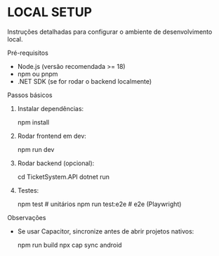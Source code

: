 # LOCAL SETUP

Instruções detalhadas para configurar o ambiente de desenvolvimento local.

Pré-requisitos
- Node.js (versão recomendada >= 18)
- npm ou pnpm
- .NET SDK (se for rodar o backend localmente)

Passos básicos
1. Instalar dependências:

   npm install

2. Rodar frontend em dev:

   npm run dev

3. Rodar backend (opcional):

   cd TicketSystem.API
   dotnet run

4. Testes:

   npm test            # unitários
   npm run test:e2e    # e2e (Playwright)

Observações
- Se usar Capacitor, sincronize antes de abrir projetos nativos:

  npm run build
  npx cap sync android
